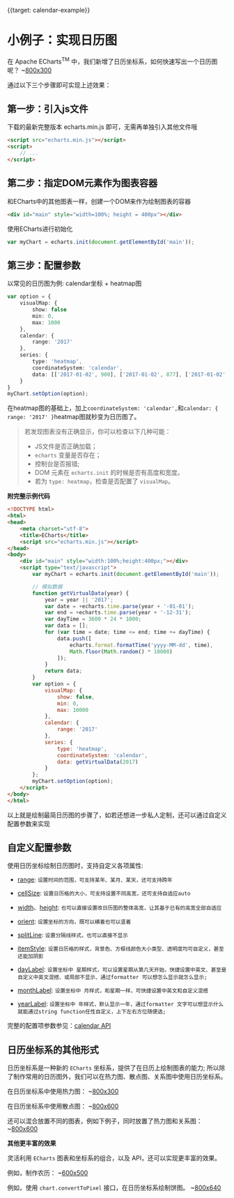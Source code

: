 {{target: calendar-example}}

# 小例子：实现日历图

在 Apache ECharts<sup>TM</sup> 中，我们新增了日历坐标系，如何快速写出一个日历图呢？
~[800x300](${galleryViewPath}calendar-simple&edit=1&reset=1)

通过以下三个步骤即可实现上述效果：

## 第一步：引入js文件
下载的最新完整版本 echarts.min.js 即可，无需再单独引入其他文件哦

```html
<script src="echarts.min.js"></script>
<script>
    // ...
</script>
```

## 第二步：指定DOM元素作为图表容器
和ECharts中的其他图表一样，创建一个DOM来作为绘制图表的容器
```html
<div id="main" style="width=100%; height = 400px"></div>
```
使用ECharts进行初始化
```ts
var myChart = echarts.init(document.getElementById('main'));
```

## 第三步：配置参数
以常见的日历图为例: calendar坐标 + heatmap图

```ts
var option = {
    visualMap: {
        show: false
        min: 0,
        max: 1000
    },
    calendar: {
        range: '2017'
    },
    series: {
        type: 'heatmap',
        coordinateSystem: 'calendar',
        data: [['2017-01-02', 900], ['2017-01-02', 877], ['2017-01-02', 699], ...]
    }
}
myChart.setOption(option);
```
在heatmap图的基础上，加上`coordinateSystem: 'calendar',`和`calendar: { range: '2017' }`heatmap图就秒变为日历图了。

> 若发现图表没有正确显示，你可以检查以下几种可能：
>
> - JS文件是否正确加载；
> - `echarts` 变量是否存在；
> - 控制台是否报错;
> - DOM 元素在 `echarts.init` 的时候是否有高度和宽度。
> - 若为 `type: heatmap`，检查是否配置了 `visualMap`。

**附完整示例代码**

```html
<!DOCTYPE html>
<html>
<head>
    <meta charset="utf-8">
    <title>ECharts</title>
    <script src="echarts.min.js"></script>
</head>
<body>
    <div id="main" style="width:100%;height:400px;"></div>
    <script type="text/javascript">
        var myChart = echarts.init(document.getElementById('main'));

        // 模拟数据
        function getVirtualData(year) {
            year = year || '2017';
            var date = +echarts.time.parse(year + '-01-01');
            var end = +echarts.time.parse(year + '-12-31');
            var dayTime = 3600 * 24 * 1000;
            var data = [];
            for (var time = date; time <= end; time += dayTime) {
                data.push([
                    echarts.format.formatTime('yyyy-MM-dd', time),
                    Math.floor(Math.random() * 10000)
                ]);
            }
            return data;
        }
        var option = {
            visualMap: {
                show: false,
                min: 0,
                max: 10000
            },
            calendar: {
                range: '2017'
            },
            series: {
                type: 'heatmap',
                coordinateSystem: 'calendar',
                data: getVirtualData(2017)
            }
        };
        myChart.setOption(option);
    </script>
</body>
</html>

```
以上就是绘制最简日历图的步骤了，如若还想进一步私人定制，还可以通过自定义配置参数来实现

## 自定义配置参数

使用日历坐标绘制日历图时，支持自定义各项属性:

- [range](option.html#calendar.range): `设置时间的范围，可支持某年、某月、某天，还可支持跨年`

- [cellSize](option.html#calendar.cellSize): `设置日历格的大小，可支持设置不同高宽，还可支持自适应auto`

- [width](option.html#calendar.width)、[height](http://xxx): `也可以直接设置改日历图的整体高宽，让其基于已有的高宽全部自适应`

- [orient](option.html#calendar.orient): `设置坐标的方向，既可以横着也可以竖着`

- [splitLine](option.html#calendar.splitLine): `设置分隔线样式，也可以直接不显示`

- [itemStyle](option.html#calendar.itemStyle): `设置日历格的样式，背景色、方框线颜色大小类型、透明度均可自定义，甚至还能加阴影`

- [dayLabel](option.html#calendar.dayLabel): `设置坐标中 星期样式，可以设置星期从第几天开始，快捷设置中英文、甚至是自定义中英文混搭、或局部不显示、通过formatter 可以想怎么显示就怎么显示;`

- [monthLabel](option.html#calendar.monthLabel): `设置坐标中 月样式，和星期一样，可快捷设置中英文和自定义混搭`

- [yearLabel](option.html#calendar.yearLabel): `设置坐标中 年样式，默认显示一年，通过formatter 文字可以想显示什么就能通过string function任性自定义，上下左右方位随便选;`


完整的配置项参数参见：[calendar API](option.html#calendar)


## 日历坐标系的其他形式
日历坐标系是一种新的 `ECharts` 坐标系，提供了在日历上绘制图表的能力; 所以除了制作常用的日历图外，我们可以在热力图、散点图、关系图中使用日历坐标系。

在日历坐标系中使用热力图：
~[800x300](${galleryViewPath}calendar-heatmap&edit=1&reset=1)

在日历坐标系中使用散点图：
~[800x600](${galleryViewPath}calendar-effectscatter&edit=1&reset=1)

还可以混合放置不同的图表，例如下例子，同时放置了热力图和关系图：
~[800x600](${galleryViewPath}calendar-graph&edit=1&reset=1)

**其他更丰富的效果**

灵活利用 `ECharts` 图表和坐标系的组合，以及 API，还可以实现更丰富的效果。

例如，制作农历：
~[600x500](${galleryViewPath}calendar-lunar&edit=1&reset=1)

例如，使用 `chart.convertToPixel` 接口，在日历坐标系绘制饼图。
~[800x640](${galleryViewPath}calendar-pie&edit=1&reset=1)



